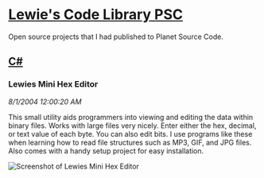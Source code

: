 # [Lewie's Code Library PSC](../../README.md)

Open source projects that I had published to Planet Source Code.

## [C#](../README.md)

### Lewies Mini Hex Editor

*8/1/2004 12:00:20 AM*

This small utility aids programmers into viewing and editing the data within binary files. Works with large files very nicely. Enter either the hex, decimal, or text value of each byte. You can also edit bits. I use programs like these when learning how to read file structures such as MP3, GIF, and JPG files. Also comes with a handy setup project for easy installation.

![Screenshot of Lewies Mini Hex Editor](/screenshot.jpg)



